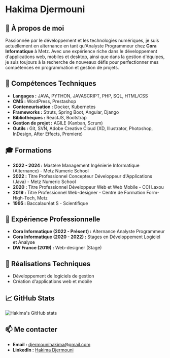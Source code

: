 
# Hakima Djermouni

## 👋 À propos de moi

Passionnée par le développement et les technologies numériques, je suis actuellement en alternance en tant qu'Analyste Programmeur chez **Cora Informatique** à Metz. Avec une expérience riche dans le développement d'applications web, mobiles et desktop, ainsi que dans la gestion d'équipes, je suis toujours à la recherche de nouveaux défis pour perfectionner mes compétences en programmation et gestion de projets.

## 🔧 Compétences Techniques

- **Langages :** JAVA, PYTHON, JAVASCRIPT, PHP, SQL, HTML/CSS
- **CMS :** WordPress, Prestashop
- **Conteneurisation :** Docker, Kubernetes
- **Frameworks :** Struts, Spring Boot, Angular, Django
- **Bibliothèques :** ReactJS, Bootstrap
- **Gestion de projet :** AGILE (Kanban, Scrum)
- **Outils :** Git, SVN, Adobe Creative Cloud (XD, Illustrator, Photoshop, InDesign, After Effects, Premiere)

## 🎓 Formations

- **2022 - 2024 :** Mastère Management Ingénierie Informatique (Alternance) - Metz Numeric School
- **2022 :** Titre Professionnel Concepteur Développeur d'Applications (Java) - Metz Numeric School
- **2020 :** Titre Professionnel Développeur Web et Web Mobile - CCI Laxou
- **2019 :** Titre Professionnel Web-designer - Centre de Formation Form-High-Tech, Metz
- **1995 :** Baccalauréat S - Scientifique

## 💼 Expérience Professionnelle

- **Cora Informatique (2022 - Présent) :** Alternance Analyste Programmeur
- **Cora Informatique (2020 - 2022) :** Stages en Développement Logiciel et Analyse
- **DW France (2019) :** Web-designer (Stage)

## 🔭 Réalisations Techniques

- Développement de logiciels de gestion
- Création d'applications web et mobile

## 📈 GitHub Stats

![Hakima's GitHub stats](https://github-readme-stats.vercel.app/api?username=DH-HUB&show_icons=true&theme=radical)


## 📫 Me contacter

- **Email :** djermounihakima@gmail.com
- **LinkedIn :** [Hakima Djermouni](https://www.linkedin.com/in/dh--)

